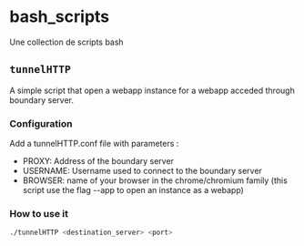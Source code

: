 # bash_scripts
Une collection de scripts bash

## `tunnelHTTP`

A simple script that open a webapp instance for a webapp acceded through boundary server.

### Configuration 

Add a tunnelHTTP.conf file with parameters :

- PROXY: Address of the boundary server
- USERNAME: Username used to connect to the boundary server
- BROWSER: name of your browser in the chrome/chromium family (this script use the flag --app to open an instance as a webapp)

### How to use it 

```bash
./tunnelHTTP <destination_server> <port>
```
